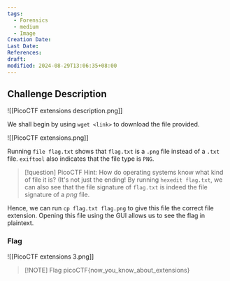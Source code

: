 ```yaml
---
tags:
  - Forensics
  - medium
  - Image
Creation Date: 
Last Date: 
References: 
draft: 
modified: 2024-08-29T13:06:35+08:00
---
```

## Challenge Description

![[PicoCTF extensions description.png]]

We shall begin by using `wget <link>` to download the file provided. 

![[PicoCTF extensions.png]]

Running `file flag.txt` shows that `flag.txt` is a `.png` file instead of a `.txt` file. `exiftool` also indicates that the file type is `PNG`.

>[!question] PicoCTF Hint: How do operating systems know what kind of file it is? (It's not just the ending!
>By running `hexedit flag.txt`, we can also see that the file signature of `flag.txt` is indeed the file signature of a _png_ file.

Hence, we can run `cp flag.txt flag.png` to give this file the correct file extension. Opening this file using the GUI allows us to see the flag in plaintext.

### Flag
![[PicoCTF extensions 3.png]]

> [!NOTE] Flag
> picoCTF{now_you_know_about_extensions}
